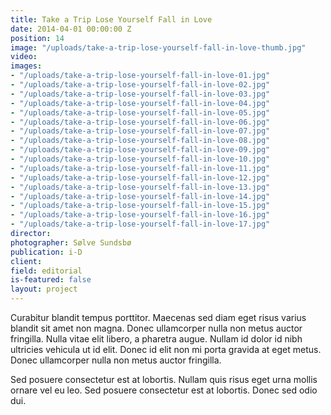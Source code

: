 ```yaml
---
title: Take a Trip Lose Yourself Fall in Love
date: 2014-04-01 00:00:00 Z
position: 14
image: "/uploads/take-a-trip-lose-yourself-fall-in-love-thumb.jpg"
video: 
images:
- "/uploads/take-a-trip-lose-yourself-fall-in-love-01.jpg"
- "/uploads/take-a-trip-lose-yourself-fall-in-love-02.jpg"
- "/uploads/take-a-trip-lose-yourself-fall-in-love-03.jpg"
- "/uploads/take-a-trip-lose-yourself-fall-in-love-04.jpg"
- "/uploads/take-a-trip-lose-yourself-fall-in-love-05.jpg"
- "/uploads/take-a-trip-lose-yourself-fall-in-love-06.jpg"
- "/uploads/take-a-trip-lose-yourself-fall-in-love-07.jpg"
- "/uploads/take-a-trip-lose-yourself-fall-in-love-08.jpg"
- "/uploads/take-a-trip-lose-yourself-fall-in-love-09.jpg"
- "/uploads/take-a-trip-lose-yourself-fall-in-love-10.jpg"
- "/uploads/take-a-trip-lose-yourself-fall-in-love-11.jpg"
- "/uploads/take-a-trip-lose-yourself-fall-in-love-12.jpg"
- "/uploads/take-a-trip-lose-yourself-fall-in-love-13.jpg"
- "/uploads/take-a-trip-lose-yourself-fall-in-love-14.jpg"
- "/uploads/take-a-trip-lose-yourself-fall-in-love-15.jpg"
- "/uploads/take-a-trip-lose-yourself-fall-in-love-16.jpg"
- "/uploads/take-a-trip-lose-yourself-fall-in-love-17.jpg"
director: 
photographer: Sølve Sundsbø
publication: i-D
client: 
field: editorial
is-featured: false
layout: project
---
```


Curabitur blandit tempus porttitor. Maecenas sed diam eget risus varius blandit sit amet non magna. Donec ullamcorper nulla non metus auctor fringilla. Nulla vitae elit libero, a pharetra augue. Nullam id dolor id nibh ultricies vehicula ut id elit. Donec id elit non mi porta gravida at eget metus. Donec ullamcorper nulla non metus auctor fringilla.

Sed posuere consectetur est at lobortis. Nullam quis risus eget urna mollis ornare vel eu leo. Sed posuere consectetur est at lobortis. Donec sed odio dui.